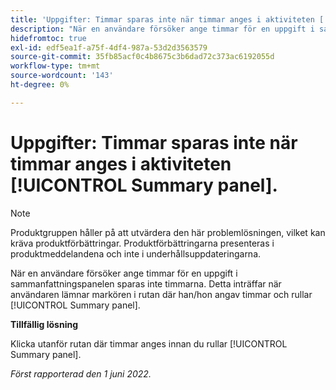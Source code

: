 ```yaml
---
title: 'Uppgifter: Timmar sparas inte när timmar anges i aktiviteten [!UICONTROL Summary panel]'
description: "När en användare försöker ange timmar för en uppgift i sammanfattningspanelen sparas inte timmarna. Detta inträffar när användaren lämnar markören i rutan där han/hon angav timmar och rullar [!UICONTROL Summary panel]. "
hidefromtoc: true
exl-id: edf5ea1f-a75f-4df4-987a-53d2d3563579
source-git-commit: 35fb85acf0c4b8675c3b6dad72c373ac6192055d
workflow-type: tm+mt
source-wordcount: '143'
ht-degree: 0%

---
```


# Uppgifter: Timmar sparas inte när timmar anges i aktiviteten [!UICONTROL Summary panel].

<!--Converted to story-->

>[!NOTE]
>
>Produktgruppen håller på att utvärdera den här problemlösningen, vilket kan kräva produktförbättringar. Produktförbättringarna presenteras i produktmeddelandena och inte i underhållsuppdateringarna.

När en användare försöker ange timmar för en uppgift i sammanfattningspanelen sparas inte timmarna. Detta inträffar när användaren lämnar markören i rutan där han/hon angav timmar och rullar [!UICONTROL Summary panel].

**Tillfällig lösning**

Klicka utanför rutan där timmar anges innan du rullar [!UICONTROL Summary panel].

_Först rapporterad den 1 juni 2022._
